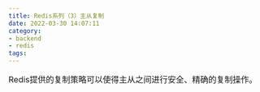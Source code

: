```yaml
---
title: Redis系列（3）主从复制
date: 2022-03-30 14:07:11
category:
- backend
- redis
tags:
---
```


<p style="font-size: 16px; ">Redis提供的复制策略可以使得主从之间进行安全、精确的复制操作。</p>